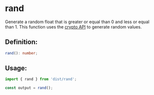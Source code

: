 # rand

Generate a random float that is greater or equal than 0 and less or equal than 1.
This function uses the [crypto API](https://developer.mozilla.org/en-US/docs/Web/API/Crypto) to generate random values.

## Definition:

```typescript
rand(): number;
```

## Usage:

```javascript
import { rand } from 'dist/rand';

const output = rand();
```
